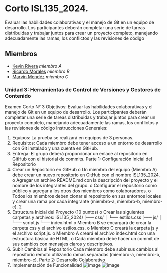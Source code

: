 # Corto  ISL135_2024.
Evaluar las habilidades colaborativas y el manejo de Git en un equipo de desarrollo. Los participantes deberán completar una serie de tareas distribuidas y trabajar juntos para crear un proyecto completo, manejando adecuadamente las ramas, los conflictos y las revisiones de código

## Miembros
+ [Kevin Rivera](https://github.com/keriz-rh) *miembro A*
+ [Ricardo Morales](https://github.com/MM23084) *miembro B*
+ [Marvin Mendéz](https://github.com/marvinmendezdevs) *miembro C*

### Unidad 3: Herramientas de Control de Versiones y Gestores de Contenido
Examen Corto N° 3 Objetivos:
Evaluar las habilidades colaborativas y el manejo de Git en un equipo de desarrollo. Los participantes deberán completar una serie de tareas distribuidas y trabajar juntos para crear un proyecto completo, manejando adecuadamente las ramas, los conflictos y las revisiones de código
Instrucciones Generales:
1. Equipos: La prueba se realizará en equipos de 3 personas.
2. Requisitos: Cada miembro debe tener acceso a un entorno de desarrollo con Git instalado y una cuenta en GitHub.
3. Entrega: El grupo deberá proporcionar un enlace al repositorio en GitHub con el historial de commits.
Parte 1: Configuración Inicial del Repositorio
1. Crear un Repositorio en GitHub
o Un miembro del equipo (Miembro A) debe crear un nuevo repositorio en GitHub con el nombre ISL135_2024.
o Agregar un archivo README.md con la descripción del proyecto y el nombre de los integrantes del grupo.
o Configurar el repositorio como público y agregar a los otros dos miembros como colaboradores.
o Todos los miembros deben clonar el repositorio en sus entornos locales y crear una rama por cada integrante (miembro-a, miembro-b, miembro-c).
2
2. Estructura Inicial del Proyecto (10 puntos)
o Crear las siguientes carpetas y archivos:
ISL135_2024/
├── css/
│ └── estilos.css
├── js/
│ └── script.js
└── index.html
o Miembro B se encargará de crear la carpeta css y el archivo estilos.css.
o Miembro C creará la carpeta js y el archivo script.js.
o Miembro A creará el archivo index.html con una estructura básica de HTML.
o Cada miembro debe hacer un commit de sus cambios con mensajes claros y descriptivos.
3. Subir Cambios al Repositorio
Cada miembro debe subir sus cambios al repositorio remoto utilizando ramas separadas (miembro-a, miembro-b, miembro-c).
Parte 2: Desarrollo Colaborativo
1. Implementación de Funcionalidad
![image](https://github.com/user-attachments/assets/ef268403-845e-4cb6-b324-b82c7656a436)
![image](https://github.com/user-attachments/assets/63d874e1-5742-4a51-b084-56029945ab04)




